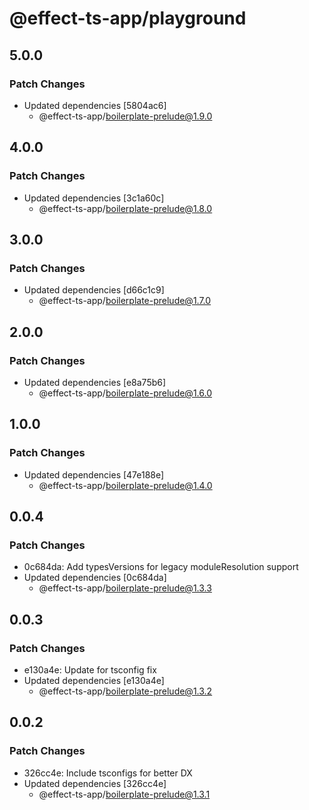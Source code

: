 # @effect-ts-app/playground

## 5.0.0

### Patch Changes

- Updated dependencies [5804ac6]
  - @effect-ts-app/boilerplate-prelude@1.9.0

## 4.0.0

### Patch Changes

- Updated dependencies [3c1a60c]
  - @effect-ts-app/boilerplate-prelude@1.8.0

## 3.0.0

### Patch Changes

- Updated dependencies [d66c1c9]
  - @effect-ts-app/boilerplate-prelude@1.7.0

## 2.0.0

### Patch Changes

- Updated dependencies [e8a75b6]
  - @effect-ts-app/boilerplate-prelude@1.6.0

## 1.0.0

### Patch Changes

- Updated dependencies [47e188e]
  - @effect-ts-app/boilerplate-prelude@1.4.0

## 0.0.4

### Patch Changes

- 0c684da: Add typesVersions for legacy moduleResolution support
- Updated dependencies [0c684da]
  - @effect-ts-app/boilerplate-prelude@1.3.3

## 0.0.3

### Patch Changes

- e130a4e: Update for tsconfig fix
- Updated dependencies [e130a4e]
  - @effect-ts-app/boilerplate-prelude@1.3.2

## 0.0.2

### Patch Changes

- 326cc4e: Include tsconfigs for better DX
- Updated dependencies [326cc4e]
  - @effect-ts-app/boilerplate-prelude@1.3.1
